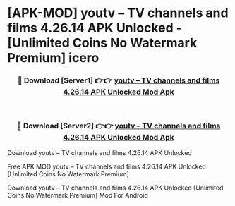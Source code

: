 # [APK-MOD] youtv – TV channels and films 4.26.14 APK Unlocked - [Unlimited Coins No Watermark Premium] icero



<div align="center">
<h3>🔴 Download [Server1] 👉👉 <a href="https://momento.my/?title=youtv_–_TV_channels_and_films_4.26.14_APK_Unlocked">youtv – TV channels and films 4.26.14 APK Unlocked Mod Apk</a></h3><br>

<h3>🔴 Download [Server2] 👉👉 <a href="https://momento.my/?title=youtv_–_TV_channels_and_films_4.26.14_APK_Unlocked">youtv – TV channels and films 4.26.14 APK Unlocked Mod Apk</a></h3>
</div>



Download youtv – TV channels and films 4.26.14 APK Unlocked 

Free APK MOD youtv – TV channels and films 4.26.14 APK Unlocked [Unlimited Coins No Watermark Premium]

Download youtv – TV channels and films 4.26.14 APK Unlocked [Unlimited Coins No Watermark Premium] Mod For Android
